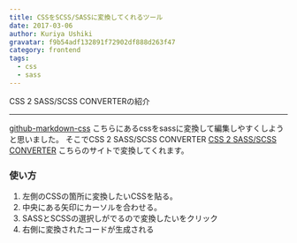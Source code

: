 ```yaml
---
title: CSSをSCSS/SASSに変換してくれるツール
date: 2017-03-06
author: Kuriya Ushiki
gravatar: f9b54adf132891f72902df888d263f47
category: frontend
tags:
  - css
  - sass
---
```


CSS 2 SASS/SCSS CONVERTERの紹介

---

[github-markdown-css](https://github.com/sindresorhus/github-markdown-css)
こちらにあるcssをsassに変換して編集しやすくしようと思いました。
そこでCSS 2 SASS/SCSS CONVERTER
[CSS 2 SASS/SCSS CONVERTER](http://css2sass.herokuapp.com/)
こちらのサイトで変換してくれます。


### 使い方
1. 左側のCSSの箇所に変換したいCSSを貼る。
1. 中央にある矢印にカーソルを合わせる。
1. SASSとSCSSの選択しがでるので変換したいをクリック
1. 右側に変換されたコードが生成される
